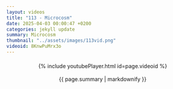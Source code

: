 ```yaml
---
layout: videos
title: "113 - Microcosm"
date: 2025-04-03 00:00:47 +0200
categories: jekyll update
summary: Microcosm
thumbnail: "../assets/images/113vid.png"
videoid: 8KnwPuMrx3o
---
```


<div style="text-align: center; margin-top: 20px;">
  {% include youtubePlayer.html id=page.videoid %}
  <p style="margin-top: 15px; font-size: 1.2em; color: #333;">
    <p>{{ page.summary | markdownify }}</p>
  </p>
</div>
